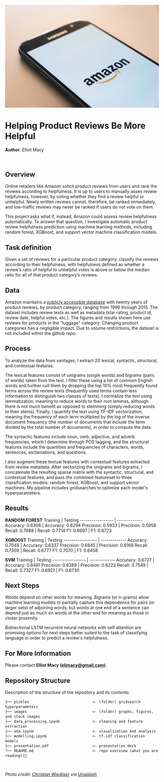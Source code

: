 <p>
  <img src="images/christian-wiediger-rymh7EZPqRs-unsplash.jpg">
</p>

# Helping Product Reviews Be More Helpful
**Author**: Elliot Macy

<br>

## Overview
Online retailers like Amazon solicit product reviews from users and rank the reviews according to helpfulness. It is up to users to manually asses review helpfulness, however, by voting whether they find a review helpful or unhelpful. Newly written reviews cannot, therefore, be ranked immediately, and low-traffic reviews may never be ranked if users do not vote on them.

This project asks what if, instead, Amazon could assess review helpfulness automatically. To answer that question, I investigate automatic product review helpfulness prediction using machine learning methods, including random forest, XGBoost, and support vector machine classification models.

## Task definition
Given a set of reviews for a particular product category, classify the reviews according to their helpfulness, with helpfulness defined as whether a review’s ratio of helpful to unhelpful votes is above or below the median ratio for all of that product category’s reviews.

## Data
Amazon maintains a [publicly accessible database](https://s3.amazonaws.com/amazon-reviews-pds/tsv/index.txt) with twenty years of product reviews, by product category, ranging from 1996 through 2015. The dataset includes review texts as well as metadata (star rating, product id, review date, helpful votes, etc.). The figures and results shown here use reviews for products in the "luggage" category. Changing product categories has a negligible impact. Due to volume restrictions, the dataset is not included within the github repo.

## Process
To analyze the data from vantages, I extract 20 lexical, syntactic, structural, and contextual features.

The lexical features consist of unigrams (single words) and bigrams (pairs of words) taken from the text. I filter these using a list of common English words and further cull them by dropping the top 10% most frequently found terms across the review texts (frequently used terms contain less information to distinguish two classes of texts). I normalize the text using lemmatization, meaning to reduce words to their root lemmas, although there is not much benefit as opposed to stemming (simply reducing words to their stems). Finally, I quantify the text using TF-IDF vectorization, meaning the frequency of each term multiplied by the log of the inverse document frequency (the number of documents that include the term divided by the total number of documents), in order to compute the data.

The syntactic features include noun, verb, adjective, and adverb frequencies, which I determine through POS tagging, and the structural features include the quantities and frequencies of characters, words, sentences, exclamations, and questions.

I also augment these textual features with contextual features extracted from review metadata. After vectorizing the unigrams and bigrams, I concatenate the resulting sparse matrix with the syntactic, structural, and contextual features, and pass the combined featureset to three classification models: random forest, XGBoost, and support vector machines. My pipeline includes gridsearches to optimize each model's hyperparameters.

## Results
**RANDOM FOREST**
Training          | Testing
----------------- | -------------
Accuracy:  0.6306 | Accuracy:  0.6294
Precision: 0.5933 | Precision: 0.5958
Recall:    0.7688 | Recall:    0.7714
F1:        0.6697 | F1:        0.6723

**XGBOOST**
Training          | Testing
----------------- | -------------
Accuracy:  0.7048 | Accuracy:  0.6337
Precision: 0.6845 | Precision: 0.6168
Recall:    0.7309 | Recall:    0.6777
F1:        0.7070 | F1:        0.6458

**SVM**
Training          | Testing
----------------- | -------------
Accuracy:  0.6727 | Accuracy:  0.6491
Precision: 0.6389 | Precision: 0.6223
Recall:    0.7549 | Recall:    0.7327
F1:        0.6921 | F1:        0.6730

## Next Steps
Words depend on other words for meaning. Bigrams (or n-grams) allow machine learning models to partially capture this dependence for pairs (or larger sets) of adjoining words, but words at one end of a sentence can depend just as much on words at the other end for meaning as those in closer proximity.

Bidirectional LSTM recurrent neural networks with self attention are promising options for next steps better suited to the task of classifying language in order to predict a review's helpfulness.

## For More Information
Please contact **Elliot Macy (elimacy@gmail.com)**.

## Repository Structure
Description of the structure of the repository and its contents:
```
├── pickles                             <- (folder) gridsearch hyperparameters
├── images                              <- (folder) graphs, figures, and stock images
├── data_processing.ipynb               <- cleaning and feature extraction
├── eda.ipynb                           <- visualization and analysis
├── modelling.ipynb                     <- tf-idf classification models
├── presentation.pdf                    <- presentation deck
└── README.md                           <- repo overview (what you are reading!)👀
```

<br>

*Photo credit: <a href="https://unsplash.com/@christianw">Christian Wiediger</a> via <a href="https://unsplash.com/">Unsplash</a>*
